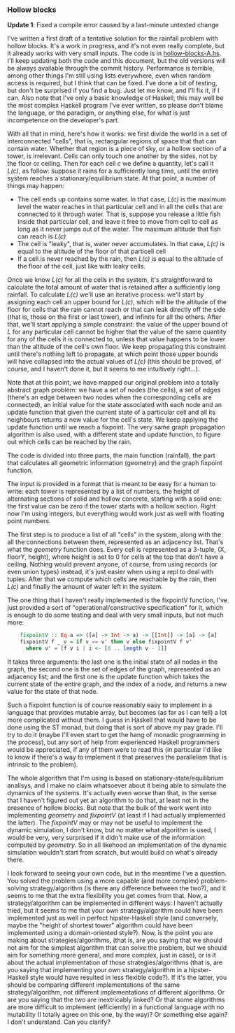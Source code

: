 ### Hollow blocks

**Update 1**: Fixed a compile error caused by a last-minute untested change

I've written a first draft of a tentative solution for the rainfall problem with hollow blocks. It's a work in progress, and it's not even really complete, but it already works with very small inputs. The code is in [hollow-blocks-A.hs](./hollow-blocks-A.hs). I'll keep updating both the code and this document, but the old versions will be always available through the commit history. Performance is terrible, among other things I'm still using lists everywhere, even when random access is required, but I think that can be fixed. I've done a bit of testing, but don't be surprised if you find a bug. Just let me know, and I'll fix it, if I can. Also note that I've only a basic knowledge of Haskell, this may well be the most complex Haskell program I've ever written, so please don't blame the language, or the paradigm, or anything else, for what is just incompetence on the developer's part.

With all that in mind, here's how it works: we first divide the world in a set of interconnected "cells", that is, rectangular regions of space that that can contain water. Whether that region is a piece of sky, or a hollow section of a tower, is irrelevant. Cells can only touch one another by the sides, not by the floor or ceiling. Then for each cell *c* we define a quantity, let's call it *L(c)*, as follow: suppose it rains for a sufficiently long time, until the entire system reaches a stationary/equilibrium state. At that point, a number of things may happen:

  * The cell ends up contains some water. In that case, *L(c)* is the maximum level the water reaches in that particular cell and in all the cells that are connected to it through water. That is, suppose you release a little fish inside that particular cell, and leave it free to move from cell to cell as long as it never jumps out of the water. The maximum altitude that fish can reach is *L(c)*
  * The cell is "leaky", that is, water never accumulates. In that case, *L(c)* is equal to the altitude of the floor of that particell cell
  * If a cell is never reached by the rain, then *L(c)* is equal to the altitude of the floor of the cell, just like with leaky cells.

Once we know *L(c)* for all the cells in the system, it's straightforward to calculate the total amount of water that is retained after a sufficiently long rainfall. To calculate *L(c)* we'll use an iterative process: we'll start by assigning each cell an upper bound for *L(c)*, which will be the altitude of the floor for cells that the rain cannot reach or that can leak directly off the side (that is, those on the first or last tower), and infinite for all the others. After that, we'll start applying a simple constraint: the value of the upper bound of *L* for any particular cell cannot be higher that the value of the same quantity for any of the cells it is connected to, unless that value happens to be lower than the altitude of the cell's own floor. We keep propagating this constraint until there's nothing left to propagate, at which point those upper bounds will have collapsed into the actual values of *L(c)* (this should be proved, of course, and I haven't done it, but it seems to me intuitively right...).

Note that at this point, we have mapped our original problem into a totally abstract graph problem: we have a set of nodes (the cells), a set of edges (there's an edge between two nodes when the corresponding cells are connected), an initial value for the state associated with each node and an update function that given the current state of a particular cell and all its neighbours returns a new value for the cell's state. We keep applying the update function until we reach a fixpoint.
The very same graph propagation algorithm is also used, with a different state and update function, to figure out which cells can be reached by the rain.

The code is divided into three parts, the main function (rainfall), the part that calculates all geometric information (geometry) and the graph fixpoint function.

The input is provided in a format that is meant to be easy for a human to write: each tower is represented by a list of numbers, the height of alternating sections of solid and hollow concrete, starting with a solid one: the first value can be zero if the tower starts with a hollow section. Right now I'm using integers, but everything would work just as well with floating point numbers.

The first step is to produce a list of all "cells" in the system, along with the all the connections between them, represented as an adjacency list. That's what the *geometry* function does. Every cell is represented as a 3-tuple, (X, floorY, height), where height is set to 0 for cells at the top that don't have a ceiling. Nothing would prevent anyone, of course, from using records (or even union types) instead, it's just easier when using a repl to deal with tuples. After that we compute which cells are reachable by the rain, then *L(c)* and finally the amount of water left in the system.

The one thing that I haven't really implemented is the fixpointV function, I've just provided a sort of "operational/constructive specification" for it, which is enough to do some testing and deal with very small inputs, but not much more:

```haskell
    fixpointV :: Eq a => ([a] -> Int -> a) -> [[Int]] -> [a] -> [a]
    fixpointV f _ v = if v == v' then v else fixpointV f v'
      where v' = [f v i | i <- [0 .. length v - 1]]
```

It takes three arguments: the last one is the initial state of all nodes in the graph, the second one is the set of edges of the graph, represented as an adjacency list; and the first one is the update function which takes the current state of the entire graph, and the index of a node, and returns a new value for the state of that node.

Such a fixpoint function is of course reasonably easy to implement in a language that provides mutable array, but becomes (as far as I can tell) a lot more complicated without them. I guess in Haskell that would have to be done using the ST monad, but doing that is sort of above my pay grade. I'll try to do it (maybe I'll even start to get the hang of monadic programming in the process), but any sort of help from experienced Haskell programmers would be appreciated, if any of them were to read this (in particular I'd like to know if there's a way to implement it that preserves the parallelism that is intrinsic to the problem).

The whole algorithm that I'm using is based on stationary-state/equilibrium analisys, and I make no claim whatsoever about it being able to simulate the dynamics of the systems. It's actually even worse than that, in the sense that I haven't figured out yet an algorithm to do that, at least not in the presence of hollow blocks. But note that the bulk of the work went into implementing *geometry* and *fixpointV* (at least if I had actually implemented the latter). The *fixpointV* may or may not be useful to implement the dynamic simulation, I don't know, but no matter what algorithm is used, I would be very, very surprised if it didn't make use of the information computed by *geometry*. So in all likehood an implementation of the dynamic simulation wouldn't start from scratch, but would build on what's already there.

I look forward to seeing your own code, but in the meantime I've a question. You solved the problem using a more capable (and more complex) problem-solving strategy/algorithm (is there any difference between the two?), and it seems to me that the extra flexibility you get comes from that. Now, a strategy/algorithm can be implemented in different ways: I haven't actually tried, but it seems to me that your own strategy/algorithm could have been implemented just as well in perfect hipster-Haskell style (and conversely, maybe the "height of shortest tower" algorithm could have been implemented using a domain-oriented style?). Now, is the point you are making about strategies/algorithms, (that is, are you saying that we should not aim for the simplest algorithm that can solve the problem, but we should aim for something more general, and more complex, just in case), or is it about the actual implementation of those strategies/algorithms (that is, are you saying that implementing your own strategy/algorithm in a hipster-Haskell style would have resulted in less flexible code?). If it's the latter, you should be comparing different implementations of the same strategy/algorithm, not different implementations of different algorithms. Or are you saying that the two are inextricably linked? Or that some algorithms are more difficult to implement (efficiently) in a functional language with no mutability (I totally agree on this one, by the way)? Or something else again? I don't understand. Can you clarify?
